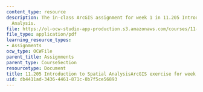 ```yaml
---
content_type: resource
description: The in-class ArcGIS assignment for week 1 in 11.205 Introduction to Spatial
  Analysis.
file: https://ol-ocw-studio-app-production.s3.amazonaws.com/courses/11-205-introduction-to-spatial-analysis-fall-2019/db4411ad34364461871c8b7f5ce56893_11.205f19_week_1_arc.pdf
file_type: application/pdf
learning_resource_types:
- Assignments
ocw_type: OCWFile
parent_title: Assignments
parent_type: CourseSection
resourcetype: Document
title: 11.205 Introduction to Spatial AnalysisArcGIS exercise for week 1
uid: db4411ad-3436-4461-871c-8b7f5ce56893
---
```

